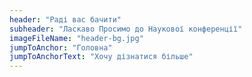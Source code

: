```yaml
---
header: "Раді вас бачити"
subheader: "Ласкаво Просимо до Наукової конференції"
imageFileName: "header-bg.jpg"
jumpToAnchor: "Головна"
jumpToAnchorText: "Хочу дізнатися більше"
---
```

